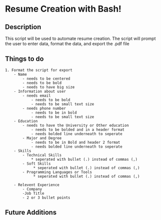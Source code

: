 # Resume Creation with Bash!

## Description
This script will be used to automate resume creation. The script will prompt the user to enter data, format the data, and export the .pdf file

## Things to do
    1. Format the script for export
        - Name
            - needs to be centered 
            - needs to be bold
            - needs to have big size
        - Information about user
            - needs email
                - needs to be bold
                - needs to be small text size
            - needs phone number
                - needs to be in bold 
                - needs to be small text size
        - Education
            - needs to have the University or Other education 
                - needs to be bolded and in a header format 
                - needs bolded line underneath to seperate
            - Major and Degree
                - needs to be in Bold and header 2 format
                - needs bolded line underneath to seperate
        - Skills
            - Technical Skills
                * seperated with bullet (.) instead of commas (,)
            - Soft Skills 
                 * seperated with bullet (.) instead of commas (,)
            - Programming Languages or Tools 
                 * seperated with bullet (.) instead of commas (,)

        - Relevent Experience
            - Company
            -Job Title 
            - 2 or 3 bullet points


## Future Additions 
